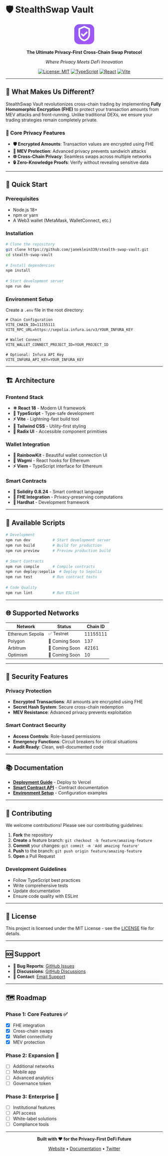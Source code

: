 # 🛡️ StealthSwap Vault

<div align="center">

![StealthSwap Logo](public/favicon.svg)

**The Ultimate Privacy-First Cross-Chain Swap Protocol**

*Where Privacy Meets DeFi Innovation*

[![License: MIT](https://img.shields.io/badge/License-MIT-yellow.svg)](https://opensource.org/licenses/MIT)
[![TypeScript](https://img.shields.io/badge/TypeScript-007ACC?logo=typescript&logoColor=white)](https://www.typescriptlang.org/)
[![React](https://img.shields.io/badge/React-20232A?logo=react&logoColor=61DAFB)](https://reactjs.org/)
[![Vite](https://img.shields.io/badge/Vite-646CFF?logo=vite&logoColor=white)](https://vitejs.dev/)

</div>

---

## 🌟 What Makes Us Different?

StealthSwap Vault revolutionizes cross-chain trading by implementing **Fully Homomorphic Encryption (FHE)** to protect your transaction amounts from MEV attacks and front-running. Unlike traditional DEXs, we ensure your trading strategies remain completely private.

### 🔐 Core Privacy Features

- **🛡️ Encrypted Amounts**: Transaction values are encrypted using FHE
- **🚫 MEV Protection**: Advanced privacy prevents sandwich attacks
- **🌐 Cross-Chain Privacy**: Seamless swaps across multiple networks
- **🔒 Zero-Knowledge Proofs**: Verify without revealing sensitive data

---

## 🚀 Quick Start

### Prerequisites

- Node.js 18+ 
- npm or yarn
- A Web3 wallet (MetaMask, WalletConnect, etc.)

### Installation

```bash
# Clone the repository
git clone https://github.com/janeklein339/stealth-swap-vault.git
cd stealth-swap-vault

# Install dependencies
npm install

# Start development server
npm run dev
```

### Environment Setup

Create a `.env` file in the root directory:

```env
# Chain Configuration
VITE_CHAIN_ID=11155111
VITE_RPC_URL=https://sepolia.infura.io/v3/YOUR_INFURA_KEY

# Wallet Connect
VITE_WALLET_CONNECT_PROJECT_ID=YOUR_PROJECT_ID

# Optional: Infura API Key
VITE_INFURA_API_KEY=YOUR_INFURA_KEY
```

---

## 🏗️ Architecture

### Frontend Stack
- **⚛️ React 18** - Modern UI framework
- **🔷 TypeScript** - Type-safe development
- **⚡ Vite** - Lightning-fast build tool
- **🎨 Tailwind CSS** - Utility-first styling
- **🧩 Radix UI** - Accessible component primitives

### Wallet Integration
- **🌈 RainbowKit** - Beautiful wallet connection UI
- **🔗 Wagmi** - React hooks for Ethereum
- **⚡ Viem** - TypeScript interface for Ethereum

### Smart Contracts
- **📜 Solidity 0.8.24** - Smart contract language
- **🔐 FHE Integration** - Privacy-preserving computations
- **🔨 Hardhat** - Development framework

---

## 🔧 Available Scripts

```bash
# Development
npm run dev          # Start development server
npm run build        # Build for production
npm run preview      # Preview production build

# Smart Contracts
npm run compile      # Compile contracts
npm run deploy:sepolia  # Deploy to Sepolia
npm run test         # Run contract tests

# Code Quality
npm run lint         # Run ESLint
```

---

## 🌐 Supported Networks

| Network | Status | Chain ID |
|---------|--------|----------|
| Ethereum Sepolia | ✅ Testnet | 11155111 |
| Polygon | 🚧 Coming Soon | 137 |
| Arbitrum | 🚧 Coming Soon | 42161 |
| Optimism | 🚧 Coming Soon | 10 |

---

## 🔐 Security Features

### Privacy Protection
- **Encrypted Transactions**: All amounts are encrypted using FHE
- **Secret Hash System**: Secure cross-chain redemption
- **MEV Resistance**: Advanced privacy prevents exploitation

### Smart Contract Security
- **Access Controls**: Role-based permissions
- **Emergency Functions**: Circuit breakers for critical situations
- **Audit Ready**: Clean, well-documented code

---

## 📚 Documentation

- **[Deployment Guide](VERCEL_DEPLOYMENT.md)** - Deploy to Vercel
- **[Smart Contract API](contracts/)** - Contract documentation
- **[Environment Setup](env.example)** - Configuration examples

---

## 🤝 Contributing

We welcome contributions! Please see our contributing guidelines:

1. **Fork** the repository
2. **Create** a feature branch: `git checkout -b feature/amazing-feature`
3. **Commit** your changes: `git commit -m 'Add amazing feature'`
4. **Push** to the branch: `git push origin feature/amazing-feature`
5. **Open** a Pull Request

### Development Guidelines

- Follow TypeScript best practices
- Write comprehensive tests
- Update documentation
- Ensure code quality with ESLint

---

## 📄 License

This project is licensed under the MIT License - see the [LICENSE](LICENSE) file for details.

---

## 🆘 Support

- **🐛 Bug Reports**: [GitHub Issues](https://github.com/janeklein339/stealth-swap-vault/issues)
- **💬 Discussions**: [GitHub Discussions](https://github.com/janeklein339/stealth-swap-vault/discussions)
- **📧 Contact**: [Email Support](mailto:support@stealthswap.dev)

---

## 🗺️ Roadmap

### Phase 1: Core Features ✅
- [x] FHE integration
- [x] Cross-chain swaps
- [x] Wallet connectivity
- [x] MEV protection

### Phase 2: Expansion 🚧
- [ ] Additional networks
- [ ] Mobile app
- [ ] Advanced analytics
- [ ] Governance token

### Phase 3: Enterprise 🔮
- [ ] Institutional features
- [ ] API access
- [ ] White-label solutions
- [ ] Compliance tools

---

<div align="center">

**Built with ❤️ for the Privacy-First DeFi Future**

[Website](https://stealthswap.dev) • [Documentation](https://docs.stealthswap.dev) • [Twitter](https://twitter.com/stealthswap)

</div>